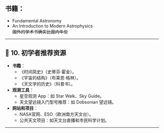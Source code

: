 ## 书籍：  
- Fundamental Astronomy  
- An Introduction to Modern Astrophysics  
<del>国外的学术书确实比国内牛些</del>

---

## 🌠 **10. 初学者推荐资源**
   - **书籍**：
     - 《时间简史》（史蒂芬·霍金）。
     - 《宇宙的结构》（布莱恩·格林）。
     - 《天文学的历史》（科普书）。
   - **观测工具**：
     - 星空观测 App：如 Star Walk、Sky Guide。
     - 天文望远镜入门型号推荐：如 Dobsonian 望远镜。
   - **网站和项目**：
     - NASA官网、ESO（欧洲南方天文台）。
     - 公共天文项目：如天文台直播和市民科学计划。

---